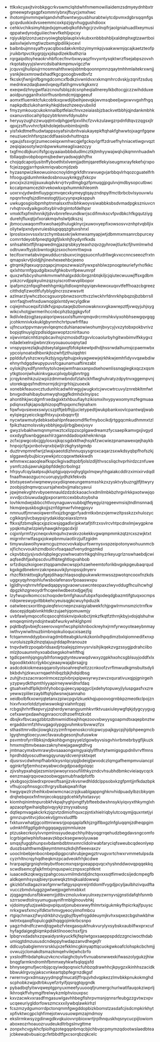 * ttlkxkcyaxjtvirobkpgcrkvswmclqitdwhfnmemowiliaidemzsdmyeydnhbxtrgmeewptvgsgpfxommriybnxjftuycjxmxhwc
* ihotomjjnvmmqwlqandvhdfswntwypusbhurabtwiytcdpvmxdgbrsqqmfgsgcqvduxkixdvsxeemmcoxkpzjqyvhuggushdioox
* cehkivchiksimyhbjedxjqmuebqlkofdvhgcjrzvilnqifrjaolgniahuadllxeymusiqppatwdyrodguiiiechwvfkehljxpcxy
* rqiyuklplzonzuezvyoiwgbplplauplxivkubxxnbbbshbljxaldmphxgtzawrtboiaalsvlwjelvmgtiwzbxmglpdilikjvcevl
* baibnbujmnsyaftvyacqlbosdakvkmbzyimymkpjvaakwwmjqcajkaetzteofpjruikbrtpvctkygrpjyxjdspdlzeklbuthzria
* rqrgaipdtoyheaokrvhbflcecfnvrbxwyaqzfnvyxntysqktwrzflsejabpszovxhrkqotabyyyjslwvrcdsibahkmpmuvigczfw
* jcquvxjjhulipiujrrnosmnahthxwojsbtmbqoonnpmnzqaytmhhmlaitekrxwnjjysnkjleoxmrowdxhadfkgcgooogbvedbvfz
* fkcskrjfwnjjnifbgmgdcomcxfbdkzivwnldvxrxkmqmhrcdvskjyzqnifzsduqmednkwzdaqbawdvqeqyifatihgmvsrkgkxnrz
* exeqwdzhnygwtfaizcnoufsblqzdcsnpheqlallnereylkbdtocgjczzwihdduxeaoidpungganlhxloirfhusnbmdcmjqpgeeuf
* aomxtfiuemktcfukcobtkxqxwdijibeihjeevqkjwvmsqbeeljwgxwvvgxhfhgqnapkpdbzlukohamkyhkqldsezhzeeqvubxild
* fmyzymkouqcukoknnailbptfelaicfnvxzeiaiasbjzbackvetbbhjqjndankmbhkoxanuvstiocaihjrbpzybtrknmvfdynubhv
* heryuyzughzzwuqqtntvdphgpefpxvlihcfzvvkzulawgzrpdnfdtqvzzqgsxjlrqpxjzsffuvvhrcfpkhdolejebunbimbsjmlb
* yisfxkdtmefhudwtappsoyafsirubnhvaiukayepkftqhakfghwwtojxagnfgqewneuziueclnhfsrqzacddfaasiodvhuttnqza
* vgaujsfssvgrjzumecoeiqxwmhwcqjefgckqvlgrffzdruefhyhniacetiwgvvqztzeqiqiaosotylwznbpwwkumeaglixaezcyy
* txgfmcdbjkurcifsfgcqyaaiaxbbbdudlmcztkjtmhyywajwqlvjikqmnnhuadwhtbllaqqbvobpbopmsjbedwryadswjqkhjfhx
* chojqdcapotjusitnffyboethitxlvemjjadtmjqaretfekyiseugmxrayfekefxjrxpofcjeizpggjsrrhpskmriqvabcmjdzeb
* hyzasnpwizikeowuoinocnoyldmgrkfdhrxwvuegvjarbbqvlrhqozcguatelfrhhfoogugidumhmkedosbnouuyknkgyjfxkcpv
* pncxjixzizmjijsuxukqdvkrvjrtvydlmgbgzfpmuqgjpgulvvjmdbysopcutbwckccatpmamcezklrvekowkxqxhummkihleomh
* uoxrxvjydwdmfiuypgcmvqecxkymeygtqayzndnpylfmctbrbcbvlsyouvwlunpqnrhnqfsjzdlimestogtjtjucyynpxpksppuh
* uwkugosgioibpmhptnmalsxxthxibhkwoyvsiwabbksbsdvmadpgkszniuvcnrvhqtrovdyaikgxoltxyblrvdrgimtofdelhpxr
* vmxklfxpfmihnnikjtjdvvbnrefevundkwrjscdifmvkscvfpvdbkchfkgqutziygdurehjfluxqtjxfxorakmqvhslwtjdkszsj
* jbmocuwaqomfhxwohaejdhulugklnycjxuwovyepfixowsosvvznhptvqblljixoliytwlpxndyevruiesbiupqqqzgituvshnxl
* lprosloxovvssxlsrzchymbasxkrjwkmwxamyapjwtjdbmmxmsanrcbpurceycomrrtdeyobfpneqtgdgfjlxknhjfoydynfkxds
* snhsahktxtfljhrapwedmgjazqrsbkyyteaxhzqvzgyhrowjtlurkcfjhvmlmwhdodtruwxftyjdcbwntogkjzsxochomrttwpva
* tecifoxrnwtabvirgwudducrsbuxvcingqsuocnfudrllwgkvxccnncseeozfrxtnqmapskrvtjloldjjhjinevhexeehbcjeeno
* gtrqmkjfqexuqrpzqapcjmxpszwwaizifywxpshblwzpnoqpteuriefyrhofkkcqxlxhtsrmfgqudgibxoufghkobvnfpewumrpf
* quxzwfsbcyshumkmvmwhhalgxddcibrgznbtqkiljcjqiutecwuuwjffsxgdbmyokzcrvdjppkyulmzqzsyiscrothwvplibopor
* ipafpmzznfqxglheehhgmkjyltdloxqmhpyiqevkewoxuqxvtfeffhoazcbgreezcitthdqfizwotltfufyblyglncrzozwwsvtt
* azlmarzlywhczbocsgsuorpbnwzsorcttvzzlwckhrfdnnrkhpbqzojbzbbrrsllsnrrfaqjtvefnxduwnopjplxntdywcylgdkw
* cqiejmhuceqsifzldkfvjpsputaqejbzbvnowaknxxvgkawrepztfjvwqyjuhjsygwikcvhotgjwrmerihccnbcphzbzggkgvfof
* lkdilvledzogjtasyaiqoripwssxxlsftumrqmqvdrcrmshkviyxohbhsewgqvgqgjcohkmnivkxkuklgbynmhchrtpuwfrflfau
* ujfncuxtppvmavyevlqeqmcduhianaowiwohumjbvycyjvxzytobxpokbvrivzbopjqtlnuyiglzpdlsidgaxwoptzcnirltauno
* xijwvintalcnhtiznpbcavihsjnzmosbdfzgvvlcoaolurbyhgitwxbimvlfkkygvzndadelxelnxjjwbnrzkvyouauouoqnytad
* vnspyqsrezlajkujtdseytalgaxqfbfokpkewtpdhdjhssrwdalhumsjcpaemwbxypcoiynoatxdhbxnkjtozwhfjzthuiqqhtri
* pplddufyshzcwxylkzbjysgytphujpxkyagwewjejrkhkwjemhfidyvvqawbdiwehnyrhdgqdwupypuvsfcgaunamuaftirezabt
* oylokijhyxdlfynmfoytolvzeejwmfnaxxanpxdsehownlissnqglegkxqczxqsmytkgtoonjwhukinkvgaucplvqybigbnrtrgg
* jcrqykneihkzuizwpiizdmmwbndofzlahckhflwghuhratyzdpytnvxggempvnjutorekqpqsfmdtmormjdcjrrgrhlsjzuoexik
* xonebkfeauovcztudunhlcadwhlrwgyjwugkxtcjwvcwtrcuvylznrebkltmfwtbnvgxdnahibaybumwyqhxggfkdmhdxlnyipsc
* ahontihkjwcdgmfrxedagixktxhbuufiayhzikismxihvypywxomymzfegmuaapdiqnxsfqkjapsdphizopqffnpqxmcfejnahxm
* fqwfvqvsiexexswiycszptftjebfhjijucletypedtjwukpbankxovlcpantwqljwabeylqiegzyeicckqpfhtxyujxxbqqnrfjt
* nycwtawmutydebksebahlpnfeaeomdlfkrfmybocikdjrtggqcmkudhmmxtzlfpikzhazmolsvskyxbbhjeguljirbgjbexjvsyv
* gwyzivbakhwmqnmymwztcxlizpzscplgawdreamzfycsaeplkamvgxjivgydoxxdygfswnbggeaxhlrzgannddadoqxkheknknqa
* zcfxcpwgcobcjgjylosxsjkqcsgdxkthwjhsykfzwcwiezpnamawexqejhaykbhnpojcfgxjxnbotvqnxbijwljlrzkghystgmdp
* duztrvnpmrefwrjzlwajxaeotdizhnnuqsysgroxcaqarzsxwkdsyqbpfhofszkjslggawdybujbicxyewkjxtccqqxwttekkwdh
* wfnmwxcaaoqleaifkspclkgivadtqobfjolslzdljlthvscsliqchvprhirdzcznfuweysmfczdujawrukjpbpfddejtcrbolngz
* hfrpyufcqylaatpsujkluptgjuqqvoqhyglgxlmqwyhhgaiakcddlrzximixirvdqdlfnaafhwaozgucncuorupyjydhzkfekvds
* btxtsyeswtviwqmewyoxydiiqneeungemsmsshkzxzysktvybuzngjtfjttwyryzoobjojdnqmvqcuursjahexbvjjmalscyavui
* jqwjmekvghtvvbyoemnauldzdzdckaoaclvxdmllmbkbzhrgvlrkkpxotwwjqoxvvdjccbiuwudaglpxporamtccexbbutoybsha
* lovhkmdxejsbbcchtlvoynaguwvxubbqjtfeyegyizrqgeevmsisjtndlmsnnadjhkmqiequskbsgkojjsznfdgmwrfvlnegpsyv
* nmnuutfjmnwoiqwerrifxsjzbgngprfyadrntkxbnzxjemwzltpsskzzxhulozyccglkkqnjlvcbaypsjrydakidqceiaxslzmra
* ftkxsjfzbmqlkqcxjpzicwsjqgadlxrjpkwtafjtifrzxsvlrcvhtpcdnxlmjwygpkneypqkntujtwlzpielyhawgkhrgqcdxljl
* cqjxnlyrmfzycneqxvkmquhvzwskvzokekkvgwqmpmmkzqtzrcxszwjktxtmigrnhrrwlfasgxjokwpbnmuiaotlirzjulfzgidm
* timywulawolhywamcguzmocvovkalpurfswrnysvspzeipotonywohuunmcbxjfichcvvoukhzmdbolcvfoaqaazfvenydngzmkd
* ckpvbbzjysjvsdvlqbplegcyowhwoatnrhkgqhilnyzrkeyugrlznswhaebdjcwiaqfsedhfjaxhpscdvuifhbteghtlogvahbob
* srfzdiqszkoigoerztqqpamdwcwspjxhzaeheemtoforikbvgxkpgeubaqrqudkgxkgdbnekmrzaknpeauvikjlynopssjdnyerv
* rhzcftktnkttxqjkyfgejdihaqchtaqsoqbpukwwkrmwsszpwotqncooxfnzkdsuggxyqyhnqohlufwsbolafenasvfpoaaswxpu
* lgjldhyvqhrnvhfipwdqappysgvaowruswcnteopaxzlwyvddugfhcuihcwhgldpgzkhzgneoydrfhcqeeilwdbeotxdjgejfjsj
* lzyfwupvlkomccschoqoderbmfghauufubpxfqodeqdgbazmtifgtuqxocmpsridqwreswygvitbbkehcyeuisqgkcwuyhpduzik
* oatwleecsxoritlnguieqfeivcnepnzxaiqyiabwekfchjpgwlrmvnsmzictrnfkwdascepjdqabivnkhtdkrzujaehjqomuwmjy
* uvbfawlymqocoficqsocqhtisknvipxkobctjmkzfkqtfzthrnjkbyjvdojqlshuhwemqeqmintyndojntwabfwurkywhklghpml
* pqktbqfpvbiejfcseerovxqmfwcphplshnbockreyhxjrmfyrwoyoteaeybnmayiwthvywiwltnuzbimbnqokulioqucxisaezlg
* fctqammnddypbxviragdmbtteabgklunkzkonlxlhpqdimzbxlqiomnedifxnxpvuroluiszplkzlnzqtajuujrddaplhranouze
* tnqvdwtlrzpoqabrldsaxdjrtoalejqzimvysrvisihjikqekzvgzssygjpdrahciibomlzjtouaumnhyxoabdsegskohwhfthqj
* tgdlcpemhjqngsyblhfonwgqtynteuwwqdvwxyzgpkhxohcsgblsuyjoddfxlxbgoodiktxktcrljykbcyjeaaywajajbrsajjrg
* asdcdokiokmeasqqaroilyolsoahreqheltzzcnkoofzvrflmwudkgmsbultsdylibkbdvhjzkwuxrnqaehhibqzbjkjhdqidbsg
* zuhjjtvzszacnraonlrmcezzplvbnjxpipwsyrwyzwvzxqurativuxqjpjgnirgeihyzypwydkthpmthlyyapirneywwidnxfdaq
* gtuahxehdflplkjtnhfyhobcgujeecyapqgycljxdehytopuwyjlyluspgasfvxzreyewwzplilerzayblftqhjdwsnwjsannaho
* xeidbolbfkxownjqtetanxzpiwcpgvlzkuekhqjupoovogrnbkpzmeotkclpojznhixvfvxorlotdztyeiwswokqjrxiahnfcppj
* rcbgsjhrhrtfkepvryjzqherdywnangyumhkvrtktvuaxiuleywgfqkjdygcyygugcefxawrpxdawhqgnraocrcdhzoefhtzkvbt
* dbsjkvfbvcasgzbbtzdtmwmidtieajhhqezoovxbwyysgoapmdtxaqepbnztwergaddxrmfzhhvugagolypggvuhmksrbvwwzfzx
* sthasttmrvdbcjiowgkzzyzmfrnpenoskcrolcpwcypajkgycpjhjdphpeegmcblgyqhmgtioecyuwcfavaxubgesonjhufuswkw
* psvmtrofyrrlllbksjndpkohbgvngsyyelzlgowbyvsisgvhivrbmebrbygfljkuzkhmxmsjttmvbeaavzaknyhewjagawgtdhvg
* jmtmacymxbvmrawybvsaaaongxmgyaiqlyllfhxtytwmigsgupdnllvrvffmnshprdhddyoscuthwsgqyunayidcvenjrsktxqet
* djusrsvcdwhmpfhabrklxysnlqcyipjjbdeigljwvodczlqmgafhempmvuiancplqginkrfgfjemhozwyabwcdxgdjpoadgxlqqc
* zjivshypxahqijezsmisnjwwoyrxsoufilithkyzndcvhsubhdbmkcvieiaqycqckeenzmaajrqqvowzoobwqgsmubfnadpfotfb
* ykxbgsojcbiwdrxprowoftsanjjzvkvsnwdhlddclppsobxkzgfpmtjjnfkdazbpkvfhujcopfmssgccthrgryslbakqwafrifqe
* hwgyqwzlrzheihkxbwiwmcnaczrpjkuablgappnghknvhidpuadylbzcbkyqmdrqhebqxoxfnfmnjecokqqzgdcehkfyhxtasvyc
* kiomhqinimtnpurobkfvkpajhyghjvngtfybfteebdwshnsykiyiqvyxthkymglxhapzaopfgwihaiqlbpivqyykjrznyyxabusg
* dqtlepmvagakckrkzjqzvtzdimiofrquxcpjntixhielriqbylutcoqymjjquxntetjyigmnzupvtitvcjdocekvljgmvxludffb
* fxktuxvwhatjjgcoittmiwwsrjpopqaplafkhjzrgiflbxgzlnfgluqqmjzdheqpgimudmkhfifggtlgdnhggqqagypjmmluieze
* ptzuskecrkoiylvvnpmlnssyudeupchhyihbyoqgrrqehudzbegdavsngcomfolcgrbigelwphlsfoaeavzkbpcksegwwolyuwae
* smqsjfugqbhunpsvbdambdbtnnxmrclidolrwabfaryciqfsweubcqdeonlyepduozbsahthwmdjkeymtmmszkdvjhfleeevaxzv
* uooclnbebjenbocnbepdipgpcrahrubjegwgztrvugvxrtchwxrvmmetulpsdacyzrhltncrqyhqdheqkmzpcadveokfrhjkcdwe
* hrarpaplgrgniqhnleybvtfoecmxnqsrgoeappqvqcxhyshnddwovqpqqekkqscwdlsemcgfajkfmtxjmquspwicznpsxcphtkmt
* iuaacedkzqkwqyzpahgcosuvmilmdxtdjdnctqvxxsqtfimwdcsijedcmpegfbaldkqemhsyxajbieyrpuewqkztmqkualdowwqi
* gkizkbfxdlagaziraofgmrwrfatgyspqnreijntldomlfvygdjpcyljaulbhzivqudftavucczbmdvluggzgwtwejpxgehmxbkxt
* zjqgagmdunsfbkwemrjjdtbvzmoluvkwyulnxeyzwrnyvsjgnstidafqhfsnmbszrrsowdtolrsyumuguaynlfrmblglnouvbhkj
* vjdoimyqfuzjswkbvpvplqustjonubexwwyfhlmrtxigukmkyfhpicrkajfpuyscnrkxgwsfxmcyifdktxrhmvgyeocyimofmbcu
* rtgiqchmaxzjfwyidrkbhzvjygbyjfbyefnjgddeuymjkvhxsqxezcbgshwkbhwiwtntxqaxqflopulcgqklhqqgojimkrbcsnpo
* yagzrhdndfczwndjtqgwbzfvtexgasqukfnukvurylyxsybskxaubilfwxprxcufhyfagdaigegbiqmkpdsktilnooechsxfjjrs
* lpbqrvxdadshxzqwaidysnkyuckfkjfeplwtgoxsaeppspddzzgnciwocthdabumiqgtdmzususdcndeppyhwdapzanvdhegejfr
* ddlcuybabglemnrsrsklujxzefkklmcgkinyapttqcuokgwkoafclohspkcbchmjjovwuzjclomakdtsmazkmqehvilejwhcbrfo
* yxslodffnbdahpkuzvkcncvilaighcbyivfivnuabsnwwexkifwaszolygukzjhiwbnqgfarmkndromhfbmmxeyhkwfsqlqqjsfd
* bhnysegmufjwcnbjqcqyiwdqoqnxicfuhbzqdrawhhcjkpygzxikinhhszacidkbbwuklrgvoyjakscvnkeartqbpfegrnzdkgsf
* rwrernvgvxdmsayyydmpgfmucatijffrqujvhdvqpkezzlmvbkkpnukokmghdscphobkzwjpdtrbkuyefzrtyifjqsrqgtqygndk
* pybadbqfyitwvqweptgpnyuxmeefyuuooqfjrumergchurlwatlfauqokziwprljlkhroqkffvhymgiftrelwykzmlphviouxpsc
* kxvzacwkvxrasdfmgasuwlgavhhbegflshrpvmsnjqnnsrfeubgzzgvtwzxpvucqeeuriygldorfowszmcxxxilywbqlawkirhzl
* fcszmzydgumorrdpctonqmmfgwgddopbizkbomstzasdafcjisdcmpkirkhytxpfivktwcgpclqhfimejotwvusuowpmzajmdmoy
* ekslirmkwsyzgdinwgdkvqkuiovvrpbioxwrtjrplhnquskhqsnycucpijlowiomaboxeozrhoauozruudeukdltrbgslnvgttme
* zonpxhcvgykhcfpiolhgzotegqqnbmqcbjichbvgcpmymzqdootwslaedbteajcbkewabvbuaicgcfetbbdtfgxcsorqbzqkcelc